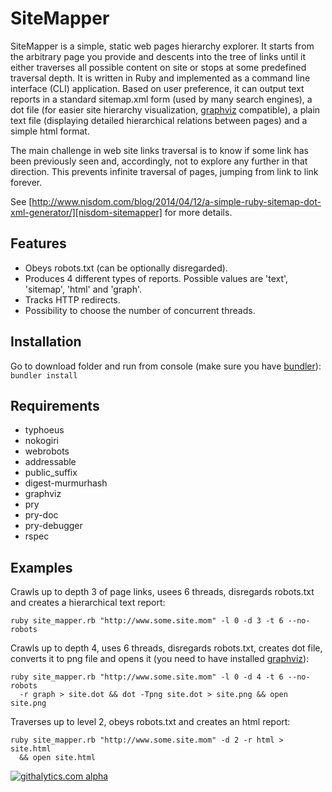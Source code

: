 # SiteMapper

SiteMapper is a simple, static web pages hierarchy explorer. It starts from the arbitrary page you provide and descents into the tree of links until it either traverses all possible content on site or stops at some predefined traversal depth. It is written in Ruby and implemented as a command line interface (CLI) application. Based on user preference, it can output text reports in a standard sitemap.xml form (used by many search engines), a dot file (for easier site hierarchy visualization, [graphviz][graphviz] compatible), a plain text file (displaying detailed hierarchical relations between pages) and a simple html format.

The main challenge in web site links traversal is to know if some link has been previously seen and, accordingly, not to explore any further in that direction. This prevents infinite traversal of pages, jumping from link to link forever.

See [http://www.nisdom.com/blog/2014/04/12/a-simple-ruby-sitemap-dot-xml-generator/][nisdom-sitemapper] for more details.

## Features
* Obeys robots.txt (can be optionally disregarded).
* Produces 4 different types of reports. Possible values are 'text', 'sitemap', 'html' and 'graph'.
* Tracks HTTP redirects.
* Possibility to choose the number of concurrent threads.

## Installation
Go to download folder and run from console (make sure you have [bundler][bundler]): 
`bundler install`

## Requirements
* typhoeus
* nokogiri
* webrobots
* addressable
* public_suffix
* digest-murmurhash
* graphviz
* pry
* pry-doc
* pry-debugger
* rspec

## Examples
Crawls up to depth 3 of page links, usees 6 threads, disregards robots.txt and creates a hierarchical text report:
```
ruby site_mapper.rb "http://www.some.site.mom" -l 0 -d 3 -t 6 --no-robots
```
Crawls up to depth 4, uses 6 threads, disregards robots.txt, creates dot file, converts it to png file and opens it (you need to have installed [graphviz][graphviz]):
```
ruby site_mapper.rb "http://www.some.site.mom" -l 0 -d 4 -t 6 --no-robots
  -r graph > site.dot && dot -Tpng site.dot > site.png && open site.png
```
Traverses up to level 2, obeys robots.txt and creates an html report:
```
ruby site_mapper.rb "http://www.some.site.mom" -d 2 -r html > site.html
  && open site.html
```

[![githalytics.com alpha](https://cruel-carlota.pagodabox.com/080d96b2c1703beb76b392c4856b3760 "githalytics.com")](http://githalytics.com/okulik/sitemapper)

[graphviz]: http://www.graphviz.org/
[github-sitemapper]: http://github.com/okulik/sitemapper/
[bundler]: http://bundler.io/
[nisdom-sitemapper]: http://www.nisdom.com/blog/2014/04/12/a-simple-ruby-sitemap-dot-xml-generator/